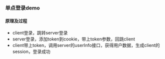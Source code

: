 ### 单点登录demo
#### 原理及过程
* client登录，跳转server登录
* server登录，添加token到cookie，带上token参数，回跳client
* client带上token，调用server的userInfo接口，获得用户数据，生成client的session，登录成功